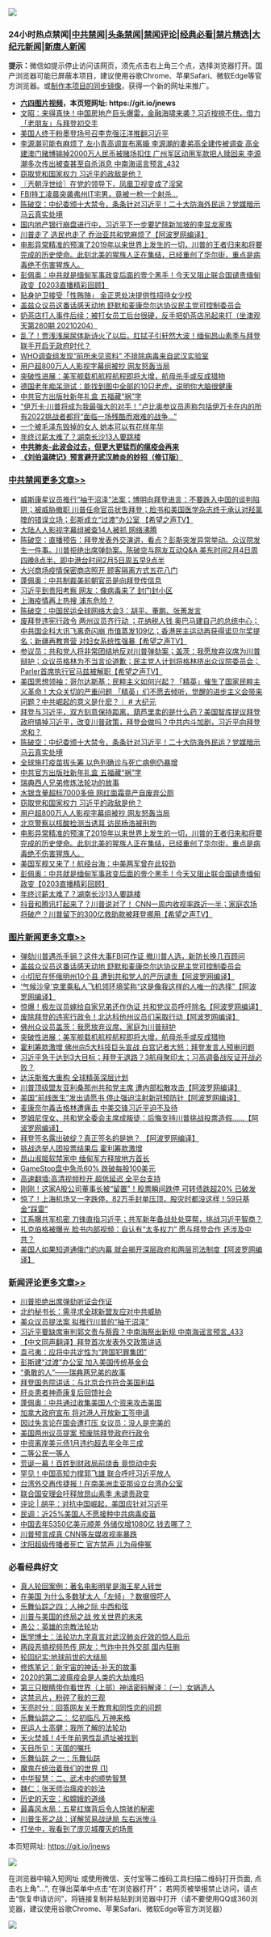 ![](https://raw.githubusercontent.com/fqnews/bnews/master/64photo/fqnews-qr.jpg)

<div id="tt">
<h3>24小时热点禁闻|<a href="#%E4%B8%AD%E5%85%B1%E7%A6%81%E9%97%BB%E6%9B%B4%E5%A4%9A%E6%96%87%E7%AB%A0">中共禁闻</a>|<a href="#%E5%9B%BE%E7%89%87%E6%96%B0%E9%97%BB%E6%9B%B4%E5%A4%9A%E6%96%87%E7%AB%A0">头条禁闻</a>|<a href="#%E6%96%B0%E9%97%BB%E8%AF%84%E8%AE%BA%E6%9B%B4%E5%A4%9A%E6%96%87%E7%AB%A0">禁闻评论|<a href="#%E5%BF%85%E7%9C%8B%E7%BB%8F%E5%85%B8%E5%A5%BD%E6%96%87">经典必看|<a href="/video.md#%E7%A6%81%E7%89%87%E7%B2%BE%E9%80%89">禁片精选</a>|<a href="https://github.com/fqnews/djy/blob/master/gb/nf1351518.md#1">大纪元新闻</a>|<a href="https://github.com/fqnews/ntdtv/blob/master/gb/prog204.md#1">新唐人新闻</a></h3>
<div><b>提示：</b>微信如提示停止访问该网页，须先点击右上角三个点，选择浏览器打开。国产浏览器可能已屏蔽本项目，建议使用谷歌Chrome、苹果Safari、微软Edge等官方浏览器。或<a href="https://github.com/fqnews/bnews/blob/master/%E5%88%B6%E4%BD%9Cgit%E7%A6%81%E9%97%BB%E9%95%9C%E5%83%8F.md">制作本项目的同步镜像</a>，获得一个新的网址来推广。</div>
<ul>
<li><b><a href="http://d1.bdrive.tk/64.mp4" target="_blank">六四图片视频</a>，本页短网址: https://git.io/jnews</b></li>
<li><a href="/cbnews/20210204/1481102.md">文昭：来得真快！中国房地产巨头爆雷，金融海啸来袭？习近按捺不住，借力「老朋友」与拜登初交手</a></li>
<li><a href="/ssgc/20210204/1481117.md">美国人终于粉墨登场号召李克强汪洋推翻习近平</a></li>
<li><a href="/comments/20210204/1481218.md">李源潮可能有麻烦了 左小青高调宣布离婚 李源潮的妻弟高全建传被调查 高全建澳门赌博输掉2000万人民币被赌场扣住 广州军区动用军款把人赎回来 李源潮多次传出被查甚至自杀消息 中南海谣言预言_432</a></li>
<li><a href="/cbnews/20210204/1481435.md">窃取党和国家权力 习近平的政敌是他？</a></li>
<li><a href="/ssgc/20210204/1481217.md">〖兲朝浮世绘〗在党的领导下，凤凰卫视变成了淫窝</a></li>
<li><a href="/comments/20210204/1481326.md">FBI特工凌晨突袭弗州IT宅男，竟被一枪一个射杀…</a></li>
<li><a href="/cbnews/20210204/1481499.md">陈破空：中纪委颁十大禁令，条条针对习近平！二十大防海外民运？党媒暗示马云真实处境</a></li>
<li><a href="/bannedvideo/20210204/1481338.md">国内地产银行崩盘进行中，习近平下一步要铲除新加坡的李显龙家族</a></li>
<li><a href="/cnnews/20210204/1481310.md">川普走了 选民也走了 乔治亚共和党麻烦了【阿波罗网编译】</a></li>
<li><a href="/comments/20210204/1481223.md">电影异常精准的预演了2019年以来世界上发生的一切，川普的王者归来和将要完成的历史使命。此刻北美的猩族人正在集结，已经重创了华尔街，重点是病毒绝不伤害猩族人。</a></li>
<li><a href="/cbnews/20210204/1481297.md">彭佩奥：中共就是缅甸军事政变后面的壹个黑手！今天又阻止联合国谴责缅甸政变【0203直播精彩回顾】</a></li>
<li><a href="/worldnews/20210204/1481300.md">贴身护卫接受「性贿赂」 金正恩处决提供性招待女少校</a></li>
<li><a href="/topimagenews/20210204/1481482.md">盖兹众议员这番话感天动地 舒默和麦康奈尔达协议民主党可控制委员会</a></li>
<li><a href="/bannedvideo/20210204/1481500.md">奶茶店打人事件后续：被打女员工后台很硬，反手把奶茶店吊起来打（坐澳观天第280期 20210204）</a></li>
<li><a href="/bannedvideo/20210204/1481224.md">乱了！贾浅浅屎尿体新诗火了以后，肛拭子引轩然大波！缅甸昂山素季与拜登联手开启无政府时代？</a></li>
<li><a href="/worldnews/20210205/1481613.md">WHO调查组发现“前所未见资料” 不排除病毒来自武汉实验室</a></li>
<li><a href="/cbnews/20210204/1481434.md">用户超800万人人影视字幕组被抄 网友怒轰当局</a></li>
<li><a href="/topimagenews/20210204/1481105.md">突破性进展：美军舰载机航程航程即将大增，航母杀手或反成猎物</a></li>
<li><a href="/health/20210204/1481238.md">德国老年痴呆测试：能找到图中全部的10只老虎，说明你大脑很健康</a></li>
<li><a href="/cbnews/20210204/1481444.md">中共官方出版社新年礼盒 五福藏“祸”字</a></li>
<li><a href="/worldnews/usa/20210204/1480894.md">“伊万卡·川普将成为我最强大的对手！”卢比奥参议员声称包括伊万卡在内的所有2022挑战者都将“面临一场残酷而艰难的战争…”</a></li>
<li><a href="/baitai/20210204/1481284.md">一个被毛泽东毁掉的女人 她本可以有花样年华</a></li>
<li><a href="/cbnews/20210204/1481289.md">年终讨薪太难了？湖南长沙13人要跳楼</a></li>
<li><b><a href="/comments/20200211/1275071.md" target="_blank">中共肺炎-此波会过去，但更大更猛烈的瘟疫会再来</a></b></li>
<li><b><a href="/comments/20200207/1272816.md" target="_blank">《刘伯温碑记》预言避开武汉肺炎的妙招（修订版）</a></b></li>
</ul>
</div>

<div class="catlist">
<h3><a href="/cbnews/" target="_blank">中共禁闻</a><span><a href="/cbnews/" target="_blank" rel="nofollow">更多文章>></a></span></h3>
<ul>
<li><a href="/cbnews/20210205/1481763.md" target="_blank">威斯康星议员推行“抽干沼泽”法案；博明向拜登进言：不要跌入中国的谈判陷阱；被威胁撤职 川普任命官员状吿拜登；脸书和美国医学杂志终于承认对羟氯喹的错误立场；彭斯成立“过渡”办公室  【希望之声TV】</a></li>
<li><a href="/cbnews/20210205/1481719.md" target="_blank">大陆人人影视字幕组被查14人被抓 网络沸腾</a></li>
<li><a href="/cbnews/20210205/1481718.md" target="_blank">陈破空：直播预告：拜登发表外交演讲，看点？彭斯突发异常举动。众议院发生一件事。川普拒绝出席弹劾案。陈破空与网友互动Q&amp;A 美东时间2月4日周四晚8点半、即中港台时间2月5日周五早9点半</a></li>
<li><a href="/cbnews/20210205/1481708.md" target="_blank">大兴商场疫情保密商店照开 顾客隔离方式五花八门</a></li>
<li><a href="/cbnews/20210205/1481704.md" target="_blank">蓬佩奥：中共制裁美前朝官员是向拜登传信息</a></li>
<li><a href="/cbnews/20210205/1481696.md" target="_blank">习近平到贵阳考察 网友：像病毒来了 封门封小区</a></li>
<li><a href="/cbnews/20210205/1481695.md" target="_blank">上海疫情再上热搜 浦东危险？</a></li>
<li><a href="/cbnews/20210205/1481634.md" target="_blank">陈破空：中国民运全球网络大会3：胡平、董鹏、张菁发言</a></li>
<li><a href="/cbnews/20210205/1481608.md" target="_blank">废拜登违宪行政令 两州议员齐行动 ；花纳税人钱 奥巴马建自己的总统中心；中共国企科大讯飞离奇闪崩 市值蒸发109亿；香港民主运动再获得诺贝尔奖提名；新疆再教育营 对妇女系统性强暴【希望之声TV】</a></li>
<li><a href="/cbnews/20210204/1481522.md" target="_blank">参议员：共和党人将非常团结地反对川普弹劾案；盖茨：我愿放弃议席为川普辩护；众议员格林为不当言论道歉；民主党人计划将格林挤出众议院委员会；Parler首席执行官马兹被解职【希望之声TV】</a></li>
<li><a href="/cbnews/20210204/1481509.md" target="_blank">美国思想领袖：哥尔达斯基：民粹主义如何兴起？「精英」催生了国家民粹主义革命！大众关切的严重问题 「精英」们不愿去倾听，觉醒的进步主义会带来问题？中共崛起的意义是什麽？｜ # 大纪元</a></li>
<li><a href="/cbnews/20210204/1481506.md" target="_blank">拜登与习近平，双方刻意保持距离，葫芦里卖的是什么药？美国智库提议拜登政府搞掉习近平，改变川普政策，拜登会做吗？中共内斗加剧，习近平向拜登求和？</a></li>
<li><a href="/cbnews/20210204/1481499.md" target="_blank">陈破空：中纪委颁十大禁令，条条针对习近平！二十大防海外民运？党媒暗示马云真实处境</a></li>
<li><a href="/cbnews/20210204/1481442.md" target="_blank">全球施打疫苗拔头筹 以色列确诊与死亡病例仍暴增</a></li>
<li><a href="/cbnews/20210204/1481444.md" target="_blank">中共官方出版社新年礼盒 五福藏“祸”字</a></li>
<li><a href="/cbnews/20210204/1481445.md" target="_blank">瑞典西人兄弟修炼法轮功的故事</a></li>
<li><a href="/cbnews/20210204/1481448.md" target="_blank">水银含量超标7000多倍 网红面霜竟产自废弃公厕</a></li>
<li><a href="/cbnews/20210204/1481435.md" target="_blank">窃取党和国家权力 习近平的政敌是他？</a></li>
<li><a href="/cbnews/20210204/1481434.md" target="_blank">用户超800万人人影视字幕组被抄 网友怒轰当局</a></li>
<li><a href="/cbnews/20210204/1481391.md" target="_blank">北京警察以核酸检测当诱耳 访民杨浩被刑拘</a></li>
<li><a href="/comments/20210204/1481223.md" target="_blank">电影异常精准的预演了2019年以来世界上发生的一切，川普的王者归来和将要完成的历史使命。此刻北美的猩族人正在集结，已经重创了华尔街，重点是病毒绝不伤害猩族人。</a></li>
<li><a href="/cbnews/20210204/1481329.md" target="_blank">美国军舰又来了！航经台海：中美两军曾在此较劲</a></li>
<li><a href="/cbnews/20210204/1481297.md" target="_blank">彭佩奥：中共就是缅甸军事政变后面的壹个黑手！今天又阻止联合国谴责缅甸政变【0203直播精彩回顾】</a></li>
<li><a href="/cbnews/20210204/1481289.md" target="_blank">年终讨薪太难了？湖南长沙13人要跳楼</a></li>
<li><a href="/cbnews/20210204/1481286.md" target="_blank">抖音和腾讯打起来了？川普说对了！ CNN一周内收视率跌近一半；家庭农场将破产？川普留下的300亿救助款被拜登挪用【希望之声TV】</a></li>

</ul>
</div>
<div class="catlist">
<h3><a href="/topimagenews/" target="_blank">图片新闻</a><span><a href="/topimagenews/" target="_blank" rel="nofollow">更多文章>></a></span></h3>
<ul>
<li><a href="/topimagenews/20210205/1481637.md" target="_blank">弹劾川普遇杀手锏？这件大事FBI可作证 撤川普人选，新防长换几百顾问</a></li>
<li><a href="/topimagenews/20210204/1481482.md" target="_blank">盖兹众议员这番话感天动地 舒默和麦康奈尔达协议民主党可控制委员会</a></li>
<li><a href="/topimagenews/20210204/1481389.md" target="_blank">小切尼在怀俄明州10个县 遭到共和党人的严厉谴责【阿波罗网编译】</a></li>
<li><a href="/topimagenews/20210204/1481386.md" target="_blank">‘气候沙皇’克里乘私人飞机领环境奖称“这是像我这样的人唯一的选择”【阿波罗网编译】</a></li>
<li><a href="/topimagenews/20210204/1481340.md" target="_blank">惊爆！极左议员嫁给自家兄弟还作伪证 共和党议员呼吁除名【阿波罗网编译】</a></li>
<li><a href="/topimagenews/20210204/1481230.md" target="_blank">废除拜登的违宪行政令！北达科他州议员们采取行动【阿波罗网编译】</a></li>
<li><a href="/topimagenews/20210204/1481197.md" target="_blank">佛州众议员盖茨：我愿放弃议席、家庭为川普辩护</a></li>
<li><a href="/topimagenews/20210204/1481105.md" target="_blank">突破性进展：美军舰载机航程航程即将大增，航母杀手或反成猎物</a></li>
<li><a href="/topimagenews/20210204/1481077.md" target="_blank">霍利筹款激增 佛州向5大科技巨头宣战 白宫记者大怒：拜登发言人预审问题</a></li>
<li><a href="/topimagenews/20210204/1480996.md" target="_blank">习近平急于达到3大目标；拜登无退路？3航母聚印太；习高调备战反证开战必败？</a></li>
<li><a href="/topimagenews/20210204/1480995.md" target="_blank">达沃斯推大重构 全球精英深层计划</a></li>
<li><a href="/topimagenews/20210203/1480843.md" target="_blank">川普顶级盟友亚利桑那州共和党主席 遭内部松散攻击【阿波罗网编译】</a></li>
<li><a href="/topimagenews/20210203/1480749.md" target="_blank">美国“前线医生”发出请愿书 停止强迫注射新冠预防针【阿波罗网编译】</a></li>
<li><a href="/topimagenews/20210203/1480748.md" target="_blank">麦康奈尔毒舌格林遭痛击 中美交锋习近平迫不及待</a></li>
<li><a href="/topimagenews/20210203/1480723.md" target="_blank">罗姆尼侄女、共和党全委会主席成叛徒：后悔支持川普挑战投票造假……【阿波罗网编译】</a></li>
<li><a href="/topimagenews/20210203/1480482.md" target="_blank">拜登签名露出破绽？真正签名的是她？ 【阿波罗网编译】</a></li>
<li><a href="/topimagenews/20210203/1480377.md" target="_blank">挑战选举人团投票结果后 霍利筹款激增</a></li>
<li><a href="/topimagenews/20210203/1480205.md" target="_blank">昂山淑姬软禁家中 缅甸军方释放地方首长</a></li>
<li><a href="/topimagenews/20210203/1480192.md" target="_blank">GameStop盘中急杀60% 跌破每股100美元</a></li>
<li><a href="/comments/20210202/1479954.md" target="_blank">高速翻墙:高清视频秒开 超低延迟 全平台支持</a></li>
<li><a href="/topimagenews/20210202/1479880.md" target="_blank">刚刚！这家A股公司董事长被“留置”！股票瞬间跌停 可转债跌超20% 已破发</a></li>
<li><a href="/topimagenews/20210202/1479879.md" target="_blank">惊了！上海机场又一字跌停，82万手封单压顶，股灾时都没这样！59只基金“踩雷”</a></li>
<li><a href="/topimagenews/20210202/1479708.md" target="_blank">江系曝共军机密 刀锋直指习近平；共军新年备战处处穿帮，挑战习近平智商？</a></li>
<li><a href="/topimagenews/20210202/1479667.md" target="_blank">扎克伯格被曝光 脸书内部视频：自认有“太多权力” 愿与拜登合作 还涉及中共？</a></li>
<li><a href="/topimagenews/20210202/1479544.md" target="_blank">美国人如果知道通俄门的内幕 就会揭开深层政府和两层司法制度【阿波罗网编译】</a></li>

</ul>
</div>
<div class="catlist">
<h3><a href="/comments/" target="_blank">新闻评论</a><span><a href="/comments/" target="_blank" rel="nofollow">更多文章>></a></span></h3>
<ul>
<li><a href="/comments/20210205/1481771.md" target="_blank">川普拒绝出席弹劾听证会作证</a></li>
<li><a href="/comments/20210205/1481770.md" target="_blank">北约秘书长：需寻求全球新盟友应对中共威胁</a></li>
<li><a href="/comments/20210205/1481760.md" target="_blank">美众议员提法案 拟推行川普的“抽干沼泽”</a></li>
<li><a href="/comments/20210205/1481749.md" target="_blank">习近平要缺席审判郭文贵与蔡霞？中南海祭出新规 中南海谣言预言_433</a></li>
<li><a href="/comments/20210205/1481746.md" target="_blank">【中文同声翻译】拜登首次发表外交政策讲话</a></li>
<li><a href="/comments/20210205/1481744.md" target="_blank">袁弓夷：应将中共定性为“跨国犯罪集团”</a></li>
<li><a href="/comments/20210205/1481742.md" target="_blank">彭斯建“过渡”办公室 加入美国传统基金会</a></li>
<li><a href="/comments/20210205/1481734.md" target="_blank">“勇敢的人”——瑞典两兄弟的故事</a></li>
<li><a href="/comments/20210205/1481726.md" target="_blank">拜登国务院讲话：与北京合作符合美国利益</a></li>
<li><a href="/comments/20210205/1481725.md" target="_blank">肝炎患者神奇康复后回馈社会</a></li>
<li><a href="/comments/20210205/1481716.md" target="_blank">蓬佩奥：中共通过收集美国人个资来攻击美国</a></li>
<li><a href="/comments/20210205/1481701.md" target="_blank">加拿大政府宣布 将对港人开放新工签申请</a></li>
<li><a href="/comments/20210205/1481689.md" target="_blank">因过失言论在国会遭打压 女议员：没人是完美的</a></li>
<li><a href="/comments/20210205/1481683.md" target="_blank">美国两州议员提案 预废除拜登政府行政令</a></li>
<li><a href="/comments/20210205/1481682.md" target="_blank">中资离岸美元债1月违约超去年全年三成</a></li>
<li><a href="/comments/20210205/1481681.md" target="_blank">二等公民一等人</a></li>
<li><a href="/comments/20210205/1481679.md" target="_blank">荒诞一幕！百姓到财政局前烧香 竟惊动中央</a></li>
<li><a href="/comments/20210205/1481678.md" target="_blank">罕见！中国高知力撑郭飞雄 联合呼吁习近平放人</a></li>
<li><a href="/comments/20210205/1481677.md" target="_blank">台湾外交再传捷报！在南美洲圭亚那设立台湾办公室</a></li>
<li><a href="/comments/20210205/1481672.md" target="_blank">联合国安理会吁释放昂山素季 未谴责政变</a></li>
<li><a href="/comments/20210205/1481668.md" target="_blank">评论 | 胡平：对抗中国崛起，美国应针对习近平</a></li>
<li><a href="/comments/20210205/1481657.md" target="_blank">民调：近25%美国人不愿接种中共病毒疫苗</a></li>
<li><a href="/comments/20210205/1481656.md" target="_blank">中国去年5350亿美元顺差 外储仅增1080亿 钱去哪了？</a></li>
<li><a href="/comments/20210205/1481652.md" target="_blank">川普预言成真 CNN等左媒收视率暴跌</a></li>
<li><a href="/comments/20210205/1481651.md" target="_blank">沈阳超级传播者死亡 官方禁声 儿为母伸冤</a></li>

</ul>
</div>

<div class="catlist">
<h3>必看经典好文</h3>
<ul>
<li><a href="/comments/20200523/1332915.md" target="_blank">真人轮回案例：著名电影明星是海王星人转世</a></li>
<li><a href="/comments/20200427/1319933.md" target="_blank">在美国 为什么多数犹太人「左倾」？数据很吓人</a></li>
<li><a href="/tculture/20190101/791144.md" target="_blank">乐舞仙踪之四：人神之际 中西和弦</a></li>
<li><a href="/comments/20200908/1392488.md" target="_blank">川普与美国的终局之战 攸关世界的未来</a></li>
<li><a href="/comments/20200313/1292991.md" target="_blank">愚公：英雄的宗教法轮功</a></li>
<li><a href="/comments/20200820/1382989.md" target="_blank">医学博士：法轮功九字真言对武汉肺炎疗效的惊人启示</a></li>
<li><a href="/cbnews/20200703/1355059.md" target="_blank">两段恶搞视频热传 网友：气炸中共外交部 国内狂删</a></li>
<li><a href="/comments/20200920/582873.md" target="_blank">轮回纪实:地球前世的大结局</a></li>
<li><a href="/comments/20190418/1115565.md" target="_blank">修炼笔记：新宇宙的神话-补天的故事</a></li>
<li><a href="/comments/20200712/1359432.md" target="_blank">2020的第二波瘟疫会是人类的大劫难吗</a></li>
<li><a href="/comments/20200426/1319648.md" target="_blank">第三只眼睛带你看世界（上部）神话密码解译：（一）女娲造人</a></li>
<li><a href="/yule/20210123/1473216.md" target="_blank">这禁忌片，粉碎了我的三观</a></li>
<li><a href="/cbnews/20200916/1397196.md" target="_blank">天亮时分：回答网友关于教育和同性恋的问题</a></li>
<li><a href="/tculture/20170711/790081.md" target="_blank">乐舞仙踪之二： 忆初临凡 万神来格</a></li>
<li><a href="/ccpdope/20200729/1369047.md" target="_blank">民运人士高健：我所了解的法轮功</a></li>
<li><a href="/ccpdope/20181219/1049286.md" target="_blank">天火焚城！4千年前男性乱遗址被找到</a></li>
<li><a href="/tculture/20180919/1000196.md" target="_blank">天目所见：天国的嘱托</a></li>
<li><a href="/tculture/20170710/789533.md" target="_blank">乐舞仙踪 之一：乐舞仙踪</a></li>
<li><a href="/topimagenews/20180519/944624.md" target="_blank">魔鬼在统治着我们的世界 (1)</a></li>
<li><a href="/comments/20200605/783249.md" target="_blank">中华智慧：二、武术中的顺势智慧</a></li>
<li><a href="/comments/20200224/1282494.md" target="_blank">魏仁：张天师治瘟疫的妙法</a></li>
<li><a href="/cbnews/20190219/1083302.md" target="_blank">历史的天空：和嫦娥的道缘</a></li>
<li><a href="/cbnews/20201005/1408304.md" target="_blank">最毒风水局：五星红旗背后令人惊骇的秘密</a></li>
<li><a href="/comments/20200908/1392745.md" target="_blank">川普生死之战：详解贸易战谜局 左右派惨斗</a></li>
<li><a href="/comments/20201015/1414242.md" target="_blank">打坐中，我看到了庞贝城覆灭的场景</a></li>

</ul>
</div>

本页短网址: https://git.io/jnews

![](https://raw.githubusercontent.com/fqnews/bnews/master/64photo/fqnews-qr.jpg)

在浏览器中输入短网址 或使用微信、支付宝等二维码工具扫描二维码打开页面, 点击右上角"...", 在弹出菜单中点击“在浏览器打开”； 若网页被举报禁止访问，请点击“恢复申请访问”，将链接复制并粘贴到浏览器中打开（请不要使用QQ或360浏览器，建议使用谷歌Chrome、苹果Safari、微软Edge等官方浏览器）

![](https://raw.githubusercontent.com/fqnews/bnews/master/64photo/wx.jpg)